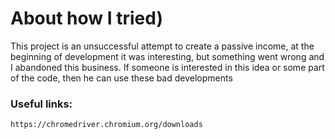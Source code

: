 # About how I tried)
This project is an unsuccessful attempt to create a passive income, at the beginning of development it was interesting, but something went wrong and I abandoned this business.
If someone is interested in this idea or some part of the code, then he can use these bad developments

### Useful links:
    https://chromedriver.chromium.org/downloads
